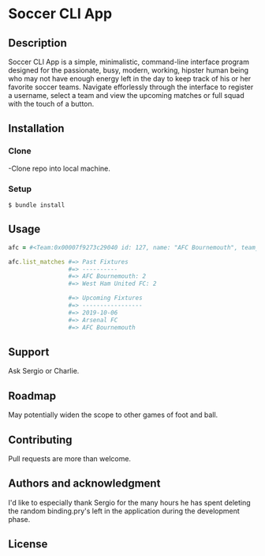 # Soccer CLI App


## Description

Soccer CLI App is a simple, minimalistic, command-line interface program designed for the passionate, busy, modern, working, hipster human being who may not have enough energy left in the day to keep track of his or her favorite soccer teams.  Navigate efforlessly through the interface to register a username, select a team and view the upcoming matches or full squad with the touch of a button. 


## Installation 

### Clone 

-Clone repo into local machine. 

### Setup

```
$ bundle install
```

## Usage

```ruby
afc = #<Team:0x00007f9273c29040 id: 127, name: "AFC Bournemouth", team_api_id: 1044>

afc.list_matches #=> Past Fixtures
                 #=> ----------
                 #=> AFC Bournemouth: 2
                 #=> West Ham United FC: 2

                 #=> Upcoming Fixtures
                 #=> -----------------
                 #=> 2019-10-06
                 #=> Arsenal FC
                 #=> AFC Bournemouth
```

## Support

Ask Sergio or Charlie.

## Roadmap

May potentially widen the scope to other games of foot and ball.

## Contributing

Pull requests are more than welcome.

## Authors and acknowledgment

I'd like to especially thank Sergio for the many hours he has spent deleting the random binding.pry's left in the application during the development phase.

## License